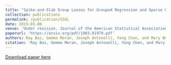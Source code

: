 ```yaml
---
title: "Spike-and-Slab Group Lassos for Grouped Regression and Sparse Generalized Additive Models"
collection: publications
permalink: /publication/SSGL
date: 2019-03-08
venue: 'Under revision. Journal of the American Statistical Association'
paperurl: 'https://arxiv.org/pdf/1903.01979.pdf'
authors: Ray Bai, Gemma Moran, Joseph Antonelli, Yong Chen, and Mary Boland
citation: 'Ray Bai, Gemma Moran, Joseph Antonelli, Yong Chen, and Mary Boland. "Spike-and-Slab Group Lassos for Grouped Regression and Sparse Generalized Additive Models." arXiv preprint arXiv:1903.01979 (2019).'
---
```


[Download paper here](https://arxiv.org/pdf/1903.01979.pdf)
